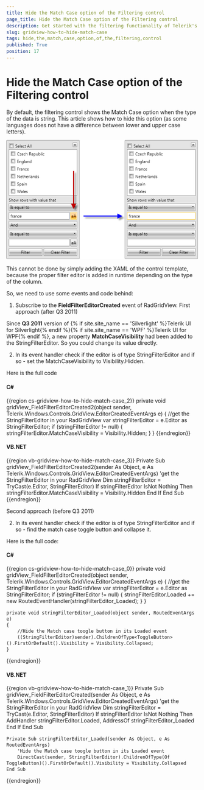 ```yaml
---
title: Hide the Match Case option of the Filtering control
page_title: Hide the Match Case option of the Filtering control
description: Get started with the filtering functionality of Telerik's {{ site.framework_name }} DataGrid and learn how to hide the Match Case option of the filtering control.
slug: gridview-how-to-hide-match-case
tags: hide,the,match,case,option,of,the,filtering,control
published: True
position: 17
---
```


# Hide the Match Case option of the Filtering control


By default, the filtering control shows the Match Case option when the type of the data is string. This article shows how to hide this option (as some languages does not have a difference between lower and upper case letters).

![how to hide match case Telerik {{ site.framework_name }} DataGrid](images/how_to_hide_match_case_gridview.png)


This cannot be done by simply adding the XAML of the control template, because the proper filter editor is added in runtime depending on the type of the column.

So, we need to use some events and code behind:

1. Subscribe to the __FieldFilterEditorCreated__ event of RadGridView.
First approach (after Q3 2011)

Since __Q3 2011__ version of {% if site.site_name == 'Silverlight' %}Telerik UI for Silverlight{% endif %}{% if site.site_name == 'WPF' %}Telerik UI for WPF{% endif %}, a new property __MatchCaseVisibility__ had been added to the StringFilterEditor. So you could change its value directly.
            

2. In its event handler check if the editor is of type StringFilterEditor and if so - set the MatchCaseVisibility to Visibility.Hidden.
              

Here is the full code

#### __C#__

{{region cs-gridview-how-to-hide-match-case_2}}
	private void gridView_FieldFilterEditorCreated2(object sender, Telerik.Windows.Controls.GridView.EditorCreatedEventArgs e)
	{
	    //get the StringFilterEditor in your RadGridView
	    var stringFilterEditor = e.Editor as StringFilterEditor;
	    if (stringFilterEditor != null)
	    {
	        stringFilterEditor.MatchCaseVisibility = Visibility.Hidden;
	    }
	}
{{endregion}}


#### __VB.NET__

{{region vb-gridview-how-to-hide-match-case_3}}
	Private Sub gridView_FieldFilterEditorCreated2(sender As Object, e As Telerik.Windows.Controls.GridView.EditorCreatedEventArgs)
	    'get the StringFilterEditor in your RadGridView
	    Dim stringFilterEditor = TryCast(e.Editor, StringFilterEditor)
	    If stringFilterEditor IsNot Nothing Then
	        stringFilterEditor.MatchCaseVisibility = Visibility.Hidden
	    End If
	End Sub
{{endregion}}

Second approach (before Q3 2011)

2. In its event handler check if the editor is of type StringFilterEditor and if so - find the match case toggle button and collapse it.

Here is the full code:

#### __C#__

{{region cs-gridview-how-to-hide-match-case_0}}
	private void gridView_FieldFilterEditorCreated(object sender, Telerik.Windows.Controls.GridView.EditorCreatedEventArgs e)
	{
	    //get the StringFilterEditor in your RadGridView
	    var stringFilterEditor = e.Editor as StringFilterEditor;
	    if (stringFilterEditor != null)
	    {
	        stringFilterEditor.Loaded += new RoutedEventHandler(stringFilterEditor_Loaded);
	    }
	}
	
	private void stringFilterEditor_Loaded(object sender, RoutedEventArgs e)
	{
	    //Hide the Match case toogle button in its Loaded event
	    ((StringFilterEditor)sender).ChildrenOfType<ToggleButton>().FirstOrDefault().Visibility = Visibility.Collapsed;
	}
{{endregion}}

#### __VB.NET__

{{region vb-gridview-how-to-hide-match-case_1}}
	Private Sub gridView_FieldFilterEditorCreated(sender As Object, e As Telerik.Windows.Controls.GridView.EditorCreatedEventArgs)
	    'get the StringFilterEditor in your RadGridView
	    Dim stringFilterEditor = TryCast(e.Editor, StringFilterEditor)
	    If stringFilterEditor IsNot Nothing Then
	        AddHandler stringFilterEditor.Loaded, AddressOf stringFilterEditor_Loaded
	    End If
	End Sub
	
	Private Sub stringFilterEditor_Loaded(sender As Object, e As RoutedEventArgs)
	    'Hide the Match case toogle button in its Loaded event
	    DirectCast(sender, StringFilterEditor).ChildrenOfType(Of ToggleButton)().FirstOrDefault().Visibility = Visibility.Collapsed
	End Sub
{{endregion}}




